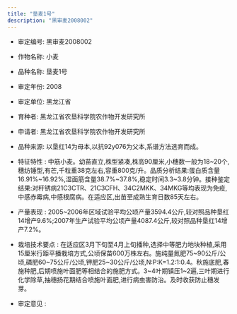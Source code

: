 ```yaml
---
title: "垦麦1号"
description: "黑审麦2008002"
---
```

* 审定编号:  黑审麦2008002

*  作物名称:  小麦

*  品种名称:  垦麦1号

*  审定年份:  2008

*  审定单位:  黑龙江省

* 育种者:  黑龙江省农垦科学院农作物开发研究所

*  申请者:  黑龙江省农垦科学院农作物开发研究所

*  品种来源:  以垦红14为母本,以抗92y076为父本,系谱方法选育而成。

*  特征特性 : 
中筋小麦。幼苗直立,株型紧凑,株高90厘米,小穗数一般为18~20个,穗纺锤型,有芒,千粒重38克左右,容重800克/升。品质分析结果:蛋白质含量16.91%~16.92%,湿面筋含量38.7%~37.8%,稳定时间3.3~3.8分钟。接种鉴定结果:对秆锈病21C3CTR、21C3CFH、34C2MKK、34MKG等均表现为免疫,中感赤霉病,中感根腐病。在适应区,出苗至成熟生育日数85天左右。
 
*  产量表现 : 
2005~2006年区域试验平均公顷产量3594.4公斤,较对照品种垦红14增产9.6%;2007年生产试验平均公顷产量4087.4公斤,较对照品种垦红14增产7.2%。

*  栽培技术要点 : 
在适应区3月下旬至4月上旬播种,选择中等肥力地块种植,采用15厘米行距平播栽培方式,公顷保苗600万株左右。施纯量氮肥75~90公斤/公顷,磷肥60~75公斤/公顷,钾肥25~30公斤/公顷,N:P:K=1.2:1:0.4。秋施底肥,春施种肥,后期喷施叶面肥等相结合的施肥方式。3~4叶期镇压1~2遍,三叶期进行化学除草,抽穗扬花期结合喷施叶面肥,进行病虫害防治。及时收获防止穗发芽。

*  审定意见 : 

